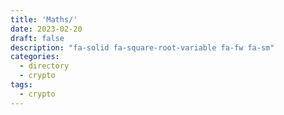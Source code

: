 ```yaml
---
title: 'Maths/'
date: 2023-02-20
draft: false
description: "fa-solid fa-square-root-variable fa-fw fa-sm"
categories:
  - directory
  - crypto
tags:
  - crypto
---
```


